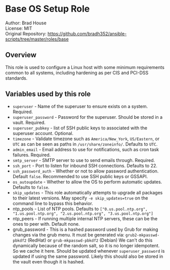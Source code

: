 # Base OS Setup Role

Author: Brad House<br/>
License: MIT<br/>
Original Repository: https://github.com/bradh352/ansible-scripts/tree/master/roles/base

## Overview

This role is used to configure a Linux host with some minimum requirements 
common to all systems, including hardening as per CIS and PCI-DSS standards.

## Variables used by this role

- `superuser` - Name of the superuser to ensure exists on a system. Required.
- `superuser_password` - Password for the superuser.  Should be stored in a
  vault. Required.
- `superuser_pubkey` - list of SSH public keys to associated with the superuser
  account. Optional.
- `timezone` - Validate timezone such as `America/New_York`, `US/Eastern`, or `UTC`
  as can be seen as paths in `/usr/share/zoneinfo/`. Defaults to `UTC`.
- `admin_email` - Email address to use for notifications, such as cron task
  failures. Required.
- `smtp_server` - SMTP server to use to send emails through. Required.
- `ssh_port` - Port to listen for inbound SSH connections. Defaults to 22.
- `ssh_password_auth` - Whether or not to allow password authentication.
  Default `false`.  Recommended to use SSH public keys or GSSAPI.
- `os_autoupdate` - Whether to allow the OS to perform automatic updates.
  Defaults to `false`.
- `skip_updates` - This role automatically attempts to upgrade all packages to
  their latest versions.  May specify `-e skip_updates=true` on the command line
  to bypass this behavior.
- ntp_pools - List of NTP pools. Defaults to
  `["0.us.pool.ntp.org", "1.us.pool.ntp.org", "2.us.pool.ntp.org", "3.us.pool.ntp.org"]`
- ntp_peers - If running multiple internal NTP servers, these can be the ones to
  peer with. Default none.
- grub_password - This is a hashed password used by Grub for making changes
  via the grub menu.  It must be generated via:
  `grub2-mkpasswd-pbkdf2` (RedHat) or `grub-mkpasswd-pbkdf2` (Debian)
  We can't do this dynamically because of the random salt, so it is no longer
  idempotent.  So we cache it here.  Should be updated whenever
  `superuser_password` is updated if using the same password.  Likely this should
  also be stored in the vault even though it is hashed.

